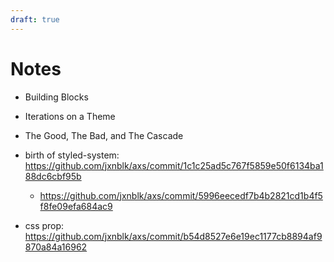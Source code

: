 ```yaml
---
draft: true
---
```


# Notes

- Building Blocks
- Iterations on a Theme
- The Good, The Bad, and The Cascade

- birth of styled-system: https://github.com/jxnblk/axs/commit/1c1c25ad5c767f5859e50f6134ba188dc6cbf95b
  - https://github.com/jxnblk/axs/commit/5996eecedf7b4b2821cd1b4f5f8fe09efa684ac9
- css prop: https://github.com/jxnblk/axs/commit/b54d8527e6e19ec1177cb8894af9870a84a16962
